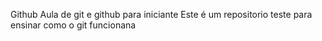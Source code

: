 Github
Aula de git e github para iniciante
Este é um repositorio teste para ensinar como o git funcionana
